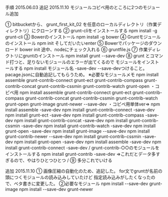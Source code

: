
手順 2015.06.03
追記 2015.11.10 モジュールコピペ用のところに2つのモジュール追加

① bitbucketから、 grunt_first_kit_02 を任意のローカルディレクトリ（作業ディレクトリ）にクローンする
② grunt-cliをインストールする npm install -g grunt-cli
③ Bowerのインストール npm install -g bower
④ Gruntモジュールのインストール npm init そしてだいたいenter
⑤ Bowerでパッケージのダウンロード bower init 途中、nodeにチェック入れる
⑥ gruntfile.js
⑦ 作業ディレクトリにgruntのインストール npm install grunt --save-dev
⑧ grunt とコマンド打つと、足りないモジュールのエラーが出てくるので モジュールをインストールする npm install モジュール名 -save-dev --save-devつけること。pacage.jsonに自動追記してもらうため。 ※必要なモジュールメモ npm install assemble grunt-contrib-connect grunt-ect grunt-contrib-compass grunt-contrib-concat grunt-contrib-cssmin grunt-contrib-watch grunt-open ・コピペ用 npm install assemble grunt-contrib-connect grunt-ect grunt-contrib-compass grunt-contrib-concat grunt-contrib-cssmin grunt-contrib-watch grunt-open grunt-image grunt-newer --save-dev
・コピペ用単体ver⇒ npm install assemble -save-dev npm install grunt-contrib-connect -save-dev npm install grunt-ect -save-dev npm install grunt-contrib-compass -save-dev npm install grunt-contrib-concat -save-dev npm install grunt-contrib-cssmin -save-dev npm install grunt-contrib-watch -save-dev npm install grunt-open -save-dev npm install grunt-image --save-dev npm install grunt-contrib-newer --save-dev
npm install grunt-contrib-cssmin -save-dev
npm install grunt-open -save-dev
npm install assemble -save-dev
npm install grunt-contrib-connect -save-dev
/ grunt-contrib-○○のモジュールをインストールする npm install grunt-contrib -save-dev ⇒これだとデータ多すぎるので、やはりひとつひとつ /
⑨ 多分これでいける


追加 2015.11.10
① 画像圧縮の自動化のため、追記した。
for文でgruntが名前の頭につくモジュールの読み込みしていたけど
指定読み込みがしたくなったので、ベタ書きに変更した。
②必要なモジュール
npm install --save-dev grunt-image
npm install --save-dev grunt-newer
